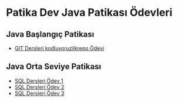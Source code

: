 # Patika Dev Java Patikası Ödevleri

## Java Başlangıç Patikası

- [GIT Dersleri kodluyoruzilkrepo Ödevi](https://github.com/nalcaciomer/patikadev-odevler/blob/java-baslangic-patika/GIT/kodluyoruzilkrepo/kodluyoruzilkrepo.md)

## Java Orta Seviye Patikası

- [SQL Dersleri Ödev 1](https://github.com/nalcaciomer/patikadev-odevler/blob/java-orta-patika/SQL/odev1.sql)
- [SQL Dersleri Ödev 2](https://github.com/nalcaciomer/patikadev-odevler/blob/java-orta-patika/SQL/odev2.sql)
- [SQL Dersleri Ödev 3](https://github.com/nalcaciomer/patikadev-odevler/blob/java-orta-patika/SQL/odev3.sql)